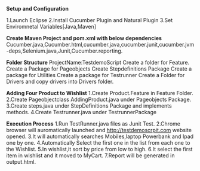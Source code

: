 **Setup and Configuration**

1.Launch Eclipse
2.Install Cucumber Plugin and Natural Plugin 
3.Set Enviromnetal Variables[Java,Maven]

**Create Maven Project and pom.xml with below dependencies**
  Cucumber.java,Cucumber.html,cucumber.java,cucumber.junit,cucumber.jvm-deps,Selenium.java,Junit,Cucumber.reporting.
  
**Folder Structure**
  ProjectName:TestdemoScript
  Create a folder for Feature.
  Create a Package for Pageobjects
  Create Stepdefinitions Package
  Create a package for Utilities
  Create a package for Testrunner
  Create a Folder for Drivers and copy drivers into Drivers folder.
  
**Adding Four Product to Wishlist**
1.Create Product.Feature in Feature Folder.
2.Create Pageobjectclass AddingProduct.java under Pageobjects Package.
3.Create steps.java under StepDefinitions Package and implements methods.
4.Create Testrunner.java under TestrunnerPackage

**Execution Process**
1.Run TestRunner.java files as Junit Test.
2.Chrome browser will auromatically launched and http://testdemoscrpit.com website opened.
3.It will automatically searches Mobiles,laptop Powerbank and  Ipad one by one.
4.Automatically Select the first one in the list from each one to the Wishlist.
5.In wishlist,it sort by price from low to high.
6.It select the first item in wishlist and it moved to MyCart.
7.Report will be generated in output.html. 

  
  
  
  


